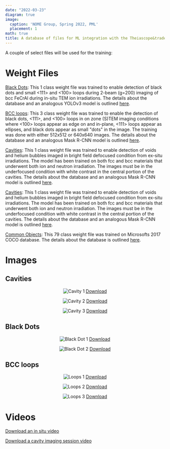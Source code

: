```yaml
---
date: "2022-03-23"
diagram: true
image:
  caption: 'NOME Group, Spring 2022, PML'
  placement: 1
math: true
title: A database of files for ML integration with the Theiascope&trade;
---
```


A couple of select files will be used for the training:

# Weight Files

<a href="https://www.nomelab.com/files/YOLOv5s_blackdots">Black Dots</a>: This 1 class weight file was trained to enable detection of black dots and small <111> and <100> loops during 2-beam (g=200) imaging of bcc FeCrAl during in-situ TEM ion irradiations. The details about the database and an analogous YOLOv3 model is outlined <a href="https://doi.org/10.1016/j.commatsci.2021.110560">here</a>.

<a href="https://www.nomelab.com/files/YOLOv5s_bccloops">BCC loops</a>: This 3 class weight file was trained to enable the detection of black dots, <111>, and <100> loops in on zone (S)TEM imaging conditions where <100> loops appear as edge on and in-plane, <111> loops appear as ellipses, and black dots appear as small "dots" in the image. The training was done with either 512x512 or 640x640 images. The details about the database and an analogous Mask R-CNN model is outlined <a href="https://doi.org/10.1016/j.xcrp.2022.100876">here</a>.

<a href="https://www.nomelab.com/files/YOLOv5s_blackdots">Cavities</a>: This 1 class weight file was trained to enable detection of voids and helium bubbles imaged in bright field defocused condition from ex-situ irradiations. The model has been trained on both fcc and bcc materials that underwent both ion and neutron irradiation. The images must be in the underfocused condition with white contrast in the central portion of the cavities. The details about the database and an analogous Mask R-CNN model is outlined <a href="https://arxiv.org/abs/2208.01460">here</a>.

<a href="https://www.nomelab.com/files/YOLOv5s_blackdots">Cavities</a>: This 1 class weight file was trained to enable detection of voids and helium bubbles imaged in bright field defocused condition from ex-situ irradiations. The model has been trained on both fcc and bcc materials that underwent both ion and neutron irradiation. The images must be in the underfocused condition with white contrast in the central portion of the cavities. The details about the database and an analogous Mask R-CNN model is outlined <a href="https://arxiv.org/abs/2208.01460">here</a>.

<a href="https://www.nomelab.com/files/defaulty_yolov5s.pt">Common Objects</a>: This 79 class weight file was trained on Microsofts 2017 COCO database. The details about the database is outlined <a href="http://cocodataset.org">here</a>.

# Images

## Cavities

<center>

![Cavity 1](https://www.nomelab.com/files/Cavity1.jpg "Image of cavities in a irradiated material")
<a href="https://www.nomelab.com/files/Cavity1.jpg">Download</a>

![Cavity 2](https://www.nomelab.com/files/Cavity2.jpg "Image of cavities in a irradiated material")
<a href="https://www.nomelab.com/files/Cavity2.jpg">Download</a>

![Cavity 3](https://www.nomelab.com/files/Cavity3.jpg "Image of cavities in a irradiated material")
<a href="https://www.nomelab.com/files/Cavity3.jpg">Download</a>

</center>

## Black Dots

<center>

![Black Dot 1](https://www.nomelab.com/files/18Cr_TEM2beamimage.jpg "Image of black dots in a irradiated material")
<a href="https://www.nomelab.com/files/18Cr_TEM2beamimage.jpg">Download</a>

![Black Dot 2](https://www.nomelab.com/files/BlackDots.jpg "Image of black dots in a irradiated material")
<a href="https://www.nomelab.com/files/BlackDots.jpg">Download</a>

</center>

## BCC loops

<center>

![Loops 1](https://www.nomelab.com/files/FeCrAl1.jpg "Image of loops in a irradiated material")
<a href="https://www.nomelab.com/files/FeCrAl1.jpg">Download</a>

![Loops 2](https://www.nomelab.com/files/FeCrAl2.jpg "Image of loops in a irradiated material")
<a href="https://www.nomelab.com/files/FeCrAl2.jpg">Download</a>

![Loops 3](https://www.nomelab.com/files/FeCrAl3.jpg "Image of loops in a irradiated material")
<a href="https://www.nomelab.com/files/FeCrAl3.jpg">Download</a>

</center>

# Videos


<a href="https://drive.google.com/open?id=16hdVyyrEN3a3Tuqqq5euAEFxkLmTbHz4&authuser=kgfield%40umich.edu&usp=drive_fs">Download an in situ video</a>

<a href="https://drive.google.com/file/d/1-hbfqeLR1LLPTDh4wsfzfk_QR4-F9_y0/view?usp=share_link">Download a cavity imaging session video</a>

